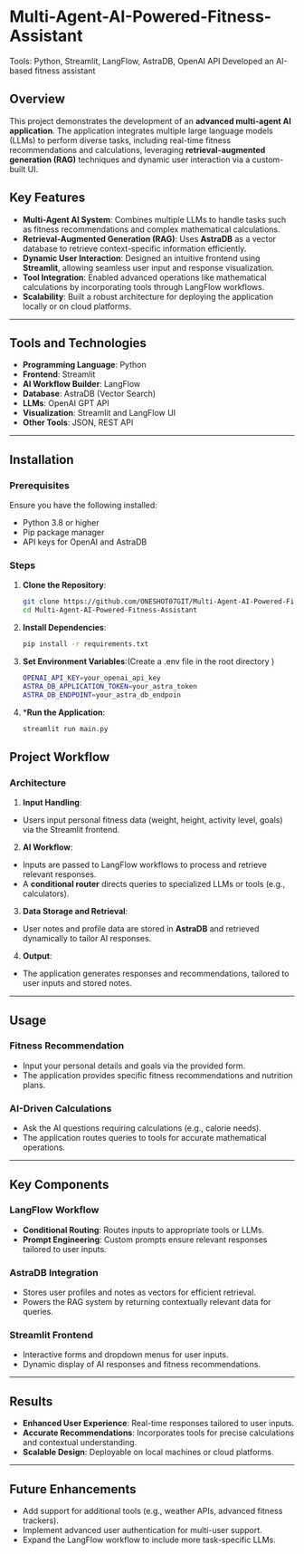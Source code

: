 # Multi-Agent-AI-Powered-Fitness-Assistant
Tools: Python, Streamlit, LangFlow, AstraDB, OpenAI API  Developed an AI-based fitness assistant 

## Overview
This project demonstrates the development of an **advanced multi-agent AI application**. The application integrates multiple large language models (LLMs) to perform diverse tasks, including real-time fitness recommendations and calculations, leveraging **retrieval-augmented generation (RAG)** techniques and dynamic user interaction via a custom-built UI.

## Key Features
- **Multi-Agent AI System**: Combines multiple LLMs to handle tasks such as fitness recommendations and complex mathematical calculations.
- **Retrieval-Augmented Generation (RAG)**: Uses **AstraDB** as a vector database to retrieve context-specific information efficiently.
- **Dynamic User Interaction**: Designed an intuitive frontend using **Streamlit**, allowing seamless user input and response visualization.
- **Tool Integration**: Enabled advanced operations like mathematical calculations by incorporating tools through LangFlow workflows.
- **Scalability**: Built a robust architecture for deploying the application locally or on cloud platforms.

---

## Tools and Technologies
- **Programming Language**: Python
- **Frontend**: Streamlit
- **AI Workflow Builder**: LangFlow
- **Database**: AstraDB (Vector Search)
- **LLMs**: OpenAI GPT API
- **Visualization**: Streamlit and LangFlow UI
- **Other Tools**: JSON, REST API

---

## Installation
### Prerequisites
Ensure you have the following installed:
- Python 3.8 or higher
- Pip package manager
- API keys for OpenAI and AstraDB

### Steps
1. **Clone the Repository**:
   ```bash
   git clone https://github.com/ONESHOT07GIT/Multi-Agent-AI-Powered-Fitness-Assistant.git
   cd Multi-Agent-AI-Powered-Fitness-Assistant
2. **Install Dependencies**:
   ```bash
   pip install -r requirements.txt
3. **Set Environment Variables**:(Create a .env file in the root directory )
   ```bash
   OPENAI_API_KEY=your_openai_api_key
   ASTRA_DB_APPLICATION_TOKEN=your_astra_token
   ASTRA_DB_ENDPOINT=your_astra_db_endpoin
4. ***Run the Application**:
   ```bash
   streamlit run main.py


## Project Workflow

### Architecture

1. **Input Handling**:
- Users input personal fitness data (weight, height, activity level, goals) via the Streamlit frontend.

2. **AI Workflow**:
- Inputs are passed to LangFlow workflows to process and retrieve relevant responses.
- A **conditional router** directs queries to specialized LLMs or tools (e.g., calculators).

3. **Data Storage and Retrieval**:
- User notes and profile data are stored in **AstraDB** and retrieved dynamically to tailor AI responses.

4. **Output**:
- The application generates responses and recommendations, tailored to user inputs and stored notes.

---

## Usage

### Fitness Recommendation
- Input your personal details and goals via the provided form.
- The application provides specific fitness recommendations and nutrition plans.

### AI-Driven Calculations
- Ask the AI questions requiring calculations (e.g., calorie needs).
- The application routes queries to tools for accurate mathematical operations.

---

## Key Components

### LangFlow Workflow
- **Conditional Routing**: Routes inputs to appropriate tools or LLMs.
- **Prompt Engineering**: Custom prompts ensure relevant responses tailored to user inputs.

### AstraDB Integration
- Stores user profiles and notes as vectors for efficient retrieval.
- Powers the RAG system by returning contextually relevant data for queries.

### Streamlit Frontend
- Interactive forms and dropdown menus for user inputs.
- Dynamic display of AI responses and fitness recommendations.

---

## Results
- **Enhanced User Experience**: Real-time responses tailored to user inputs.
- **Accurate Recommendations**: Incorporates tools for precise calculations and contextual understanding.
- **Scalable Design**: Deployable on local machines or cloud platforms.

---

## Future Enhancements
- Add support for additional tools (e.g., weather APIs, advanced fitness trackers).
- Implement advanced user authentication for multi-user support.
- Expand the LangFlow workflow to include more task-specific LLMs.





